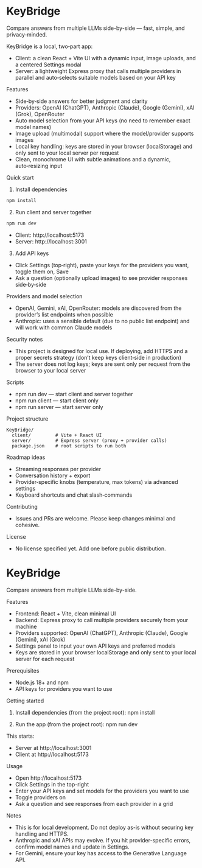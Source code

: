 # KeyBridge

Compare answers from multiple LLMs side-by-side — fast, simple, and privacy‑minded.

KeyBridge is a local, two‑part app:
- Client: a clean React + Vite UI with a dynamic input, image uploads, and a centered Settings modal
- Server: a lightweight Express proxy that calls multiple providers in parallel and auto‑selects suitable models based on your API key

Features
- Side‑by‑side answers for better judgment and clarity
- Providers: OpenAI (ChatGPT), Anthropic (Claude), Google (Gemini), xAI (Grok), OpenRouter
- Auto model selection from your API keys (no need to remember exact model names)
- Image upload (multimodal) support where the model/provider supports images
- Local key handling: keys are stored in your browser (localStorage) and only sent to your local server per request
- Clean, monochrome UI with subtle animations and a dynamic, auto‑resizing input

Quick start
1) Install dependencies

```bash
npm install
```

2) Run client and server together

```bash
npm run dev
```

- Client: http://localhost:5173
- Server: http://localhost:3001

3) Add API keys
- Click Settings (top‑right), paste your keys for the providers you want, toggle them on, Save
- Ask a question (optionally upload images) to see provider responses side‑by‑side

Providers and model selection
- OpenAI, Gemini, xAI, OpenRouter: models are discovered from the provider’s list endpoints when possible
- Anthropic: uses a sensible default (due to no public list endpoint) and will work with common Claude models

Security notes
- This project is designed for local use. If deploying, add HTTPS and a proper secrets strategy (don’t keep keys client‑side in production)
- The server does not log keys; keys are sent only per request from the browser to your local server

Scripts
- npm run dev — start client and server together
- npm run client — start client only
- npm run server — start server only

Project structure
```
KeyBridge/
  client/         # Vite + React UI
  server/         # Express server (proxy + provider calls)
  package.json    # root scripts to run both
```

Roadmap ideas
- Streaming responses per provider
- Conversation history + export
- Provider‑specific knobs (temperature, max tokens) via advanced settings
- Keyboard shortcuts and chat slash‑commands

Contributing
- Issues and PRs are welcome. Please keep changes minimal and cohesive.

License
- No license specified yet. Add one before public distribution.

# KeyBridge

Compare answers from multiple LLMs side-by-side.

Features
- Frontend: React + Vite, clean minimal UI
- Backend: Express proxy to call multiple providers securely from your machine
- Providers supported: OpenAI (ChatGPT), Anthropic (Claude), Google (Gemini), xAI (Grok)
- Settings panel to input your own API keys and preferred models
- Keys are stored in your browser localStorage and only sent to your local server for each request

Prerequisites
- Node.js 18+ and npm
- API keys for providers you want to use

Getting started
1) Install dependencies (from the project root):
   npm install

2) Run the app (from the project root):
   npm run dev

This starts:
- Server at http://localhost:3001
- Client at http://localhost:5173

Usage
- Open http://localhost:5173
- Click Settings in the top-right
- Enter your API keys and set models for the providers you want to use
- Toggle providers on
- Ask a question and see responses from each provider in a grid

Notes
- This is for local development. Do not deploy as-is without securing key handling and HTTPS.
- Anthropic and xAI APIs may evolve. If you hit provider-specific errors, confirm model names and update in Settings.
- For Gemini, ensure your key has access to the Generative Language API.
